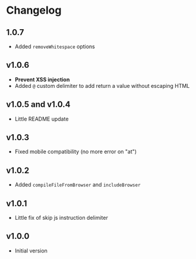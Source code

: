 # Changelog

## 1.0.7

- Added `removeWhitespace` options

## v1.0.6

- <b>Prevent XSS injection</b>
- Added `@` custom delimiter to add return a value without escaping HTML

## v1.0.5 and v1.0.4

- Little README update

## v1.0.3

- Fixed mobile compatibility (no more error on "at")

## v1.0.2

- Added `compileFileFromBrowser` and `includeBrowser`

## v1.0.1

- Little fix of skip js instruction delimiter

## v1.0.0

- Initial version
